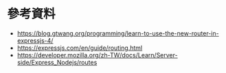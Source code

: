 # 參考資料

- <https://blog.gtwang.org/programming/learn-to-use-the-new-router-in-expressjs-4/>
- <https://expressjs.com/en/guide/routing.html>
- <https://developer.mozilla.org/zh-TW/docs/Learn/Server-side/Express_Nodejs/routes>

